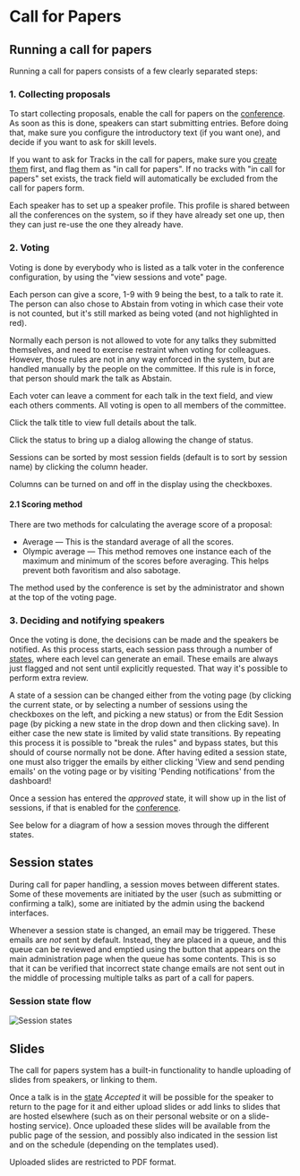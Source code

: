 # Call for Papers

## Running a call for papers

Running a call for papers consists of a few clearly separated steps:

### 1. Collecting proposals

To start collecting proposals, enable the call for papers on the
[conference](configuring). As soon as this is done, speakers can start
submitting entries. Before doing that, make sure you configure the
introductory text (if you want one), and decide if you want to ask for
skill levels.

If you want to ask for Tracks in the call for papers, make sure you
[create them](schedule#tracks) first, and flag them as "in call for
papers". If no tracks with "in call for papers" set exists, the track
field will automatically be excluded from the call for papers form.

Each speaker has to set up a speaker profile. This profile is shared
between all the conferences on the system, so if they have already set
one up, then they can just re-use the one they already have.

### 2. Voting

Voting is done by everybody who is listed as a talk voter in the
conference configuration, by using the "view sessions and vote" page.

Each person can give a score, 1-9 with 9 being the best, to a talk to
rate it. The person can also chose to Abstain from voting in which case
their vote is not counted, but it's still marked as being voted (and
not highlighted in red).

Normally each person is not allowed to vote for any talks they
submitted themselves, and need to exercise restraint when voting for
colleagues. However, those rules are not in any way enforced in the
system, but are handled manually by the people on the committee. If
this rule is in force, that person should mark the talk as Abstain.

Each voter can leave a comment for each talk in the text field, and
view each others comments. All voting is open to all members of the
committee.

Click the talk title to view full details about the talk.

Click the status to bring up a dialog allowing the change of status.

Sessions can be sorted by most session fields (default is to sort
by session name) by clicking the column header.

Columns can be turned on and off in the display using the checkboxes.

#### 2.1 Scoring method

There are two methods for calculating the average score of a
proposal:

- Average &mdash; This is the standard average of all the scores.
- Olympic average &mdash; This method removes one instance each of the
  maximum and minimum of the scores before averaging. This helps
  prevent both favoritism and also sabotage.

The method used by the conference is set by the administrator and
shown at the top of the voting page.

### 3. Deciding and notifying speakers

Once the voting is done, the decisions can be made and the speakers be
notified. As this process starts, each session pass through a number
of [states](#states), where each level can generate an email. These
emails are always just flagged and not sent until explicitly
requested. That way it's possible to perform extra review.

A state of a session can be changed either from the voting page (by
clicking the current state, or by selecting a number of sessions using the checkboxes on the left,
and picking a new status) or from the Edit
Session page (by picking a new state in the drop down and then clicking
save).  In either case the new state is limited by valid state
transitions. By repeating this process it is possible to "break the
rules" and bypass states, but this should of course normally not be done.
After having edited a session state, one must also trigger
the emails by either clicking 'View and send pending emails' on the
voting page or by visiting 'Pending notifications' from the dashboard!

Once a session has entered the *approved* state, it will show up in
the list of sessions, if that is enabled for the
[conference](configuring).

See below for a diagram of how a session moves through the different
states.

## Session states <a name="states"></a>

During call for paper handling, a session moves between different
states. Some of these movements are initiated by the user (such as
submitting or confirming a talk), some are initiated by the admin
using the backend interfaces.

Whenever a session state is changed, an email may be triggered. These
emails are *not* sent by default. Instead, they are placed in a queue,
and this queue can be reviewed and emptied using the button that
appears on the main administration page when the queue has some
contents. This is so that it can be verified that incorrect state
change emails are not sent out in the middle of processing multiple
talks as part of a call for papers.

### Session state flow

![Session states](graphs/talk_states.svg)


## Slides <a name="slides"></a>

The call for papers system has a built-in functionality to handle
uploading of slides from speakers, or linking to them.

Once a talk is in the [state](#states) *Accepted* it will be possible
for the speaker to return to the page for it and either upload slides
or add links to slides that are hosted elsewhere (such as on their
personal website or on a slide-hosting service). Once uploaded these
slides will be available from the public page of the session, and
possibly also indicated in the session list and on the schedule
(depending on the templates used).

Uploaded slides are restricted to PDF format.
